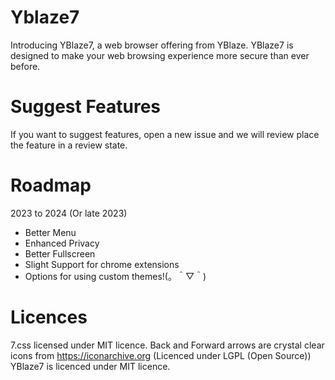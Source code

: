 # Yblaze7
Introducing YBlaze7, a web browser offering from YBlaze. YBlaze7 is designed to make your web browsing experience more secure than ever before.

# Suggest Features
If you want to suggest features, open a new issue and we will review place the feature in a review state.

# Roadmap
 2023 to 2024 (Or late 2023)
 - Better Menu
 - Enhanced Privacy
 - Better Fullscreen
 - Slight Support for chrome extensions
 - Options for using custom themes!(。＾▽＾)

# Licences
7.css licensed under MIT licence.
Back and Forward arrows are crystal clear icons from https://iconarchive.org (Licenced under LGPL (Open Source))
YBlaze7 is licenced under MIT licence.

